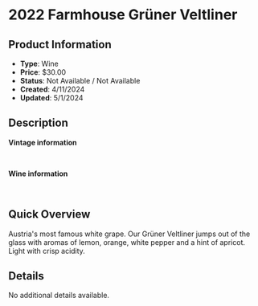 # 2022 Farmhouse Grüner Veltliner

## Product Information
- **Type**: Wine
- **Price**: $30.00
- **Status**: Not Available / Not Available
- **Created**: 4/11/2024
- **Updated**: 5/1/2024

## Description
<p><strong>Vintage information</strong></p>
<p>&nbsp;</p>
<p><strong>Wine information</strong></p>
<p>&nbsp;</p>

## Quick Overview
Austria's most famous white grape. Our Grüner Veltliner jumps out of the glass with aromas of lemon, orange, white pepper and a hint of apricot.  Light with crisp acidity.

## Details
No additional details available.
